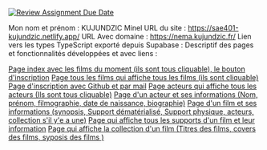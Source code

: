 [![Review Assignment Due Date](https://classroom.github.com/assets/deadline-readme-button-24ddc0f5d75046c5622901739e7c5dd533143b0c8e959d652212380cedb1ea36.svg)](https://classroom.github.com/a/DLDyybNZ)

Mon nom et prénom : KUJUNDZIC Minel
URL du site : https://sae401-kujundzic.netlify.app/
URL Avec domaine : https://nema.kujundzic.fr/
Lien vers les types TypeScript exporté depuis Supabase : 
Descriptif des pages et fonctionnalités développées et avec liens : 

[Page index avec les films du moment (ils sont tous cliquable), le bouton d'inscription](https://nema.kujundzic.fr/)
[Page tous les films qui affiche tous les films (ils sont cliquable)](https://nema.kujundzic.fr/tousfilms)
[Page d'inscription avec Github et par mail](https://nema.kujundzic.fr/signin)
[Page acteurs qui affiche tous les acteurs (Ils sont tous cliquable)](https://nema.kujundzic.fr/acteurs)
[Page d'un acteur et ses informations (Nom, prénom, filmographie, date de naissance, biographie)](https://nema.kujundzic.fr/acteurs/1)
[Page d'un film et ses informations (synopsis, Support dématérialisé, Support physique, acteurs, collection s'il y'e a une)](https://nema.kujundzic.fr/films/2)
[Page qui affiche tous les supports d'un film et leur information](https://nema.kujundzic.fr/supports/2)
[Page qui affiche la collection d'un film (Titres des films, covers des films, syposis des films )](https://nema.kujundzic.fr/collections/1)